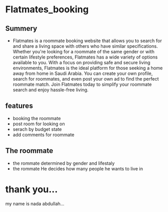 # Flatmates_booking
## Summery
- Flatmates is a roommate booking website that allows you to search for and share a living space with others who have similar specifications. Whether you're looking for a roommate of the same gender or with certain lifestyle preferences, Flatmates has a wide variety of options available to you. With a focus on providing safe and secure living environments, Flatmates is the ideal platform for those seeking a home away from home in Saudi Arabia. You can create your own profile, search for roommates, and even post your own ad to find the perfect roommate match. Join Flatmates today to simplify your roommate search and enjoy hassle-free living.

## features
- booking the roommate 
- post room for looking on 
- serach by budget state
- add comments for roommate 

## The roommate 
- the rommate determined by gender and lifestaly 
- the rommate He decides how many people he wants to live in
# thank you...
my name is nada abdullah...
